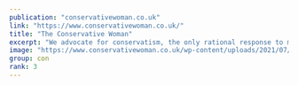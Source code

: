 ```yaml
---
publication: "conservativewoman.co.uk"
link: "https://www.conservativewoman.co.uk/"
title: "The Conservative Woman"
excerpt: "We advocate for conservatism, the only rational response to modern day problems; we challenge leftism wherever it lurks and threatens our liberty."
image: "https://www.conservativewoman.co.uk/wp-content/uploads/2021/07/Conservative-Woman-Logo-Update-July-2021_Site-Title.png"
group: con
rank: 3
---
```

